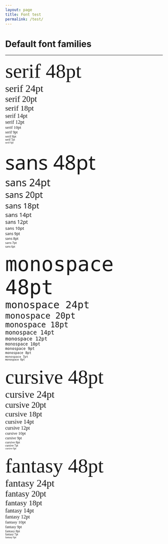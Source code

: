 ```yaml
---
layout: page
title: Font test
permalink: /test/
---
```


<h1>Default font families</h1>
<hr />
<div style="font-family: serif;">
<p>
    <span style="font-size: 48pt;">serif 48pt</span><br />
    <span style="font-size: 24pt;">serif 24pt</span><br />
    <span style="font-size: 20pt;">serif 20pt</span><br />
    <span style="font-size: 18pt;">serif 18pt</span><br />
    <span style="font-size: 14pt;">serif 14pt</span><br />
    <span style="font-size: 12pt;">serif 12pt</span><br />
    <span style="font-size: 10pt;">serif 10pt</span><br />
    <span style="font-size: 9pt;">serif 9pt</span><br />
    <span style="font-size: 8pt;">serif 8pt</span><br />
    <span style="font-size: 7pt;">serif 7pt</span><br />
    <span style="font-size: 6pt;">serif 6pt</span><br />
</p>
</div>
<div style="font-family: sans;">
<p>
    <span style="font-size: 48pt;">sans 48pt</span><br />
    <span style="font-size: 24pt;">sans 24pt</span><br />
    <span style="font-size: 20pt;">sans 20pt</span><br />
    <span style="font-size: 18pt;">sans 18pt</span><br />
    <span style="font-size: 14pt;">sans 14pt</span><br />
    <span style="font-size: 12pt;">sans 12pt</span><br />
    <span style="font-size: 10pt;">sans 10pt</span><br />
    <span style="font-size: 9pt;">sans 9pt</span><br />
    <span style="font-size: 8pt;">sans 8pt</span><br />
    <span style="font-size: 7pt;">sans 7pt</span><br />
    <span style="font-size: 6pt;">sans 6pt</span><br />
</p>
</div>
<div style="font-family: monospace;">
<p>
    <span style="font-size: 48pt;">monospace 48pt</span><br />
    <span style="font-size: 24pt;">monospace 24pt</span><br />
    <span style="font-size: 20pt;">monospace 20pt</span><br />
    <span style="font-size: 18pt;">monospace 18pt</span><br />
    <span style="font-size: 14pt;">monospace 14pt</span><br />
    <span style="font-size: 12pt;">monospace 12pt</span><br />
    <span style="font-size: 10pt;">monospace 10pt</span><br />
    <span style="font-size: 9pt;">monospace 9pt</span><br />
    <span style="font-size: 8pt;">monospace 8pt</span><br />
    <span style="font-size: 7pt;">monospace 7pt</span><br />
    <span style="font-size: 6pt;">monospace 6pt</span><br />
</p>
</div>
<div style="font-family: cursive;">
<p>
    <span style="font-size: 48pt;">cursive 48pt</span><br />
    <span style="font-size: 24pt;">cursive 24pt</span><br />
    <span style="font-size: 20pt;">cursive 20pt</span><br />
    <span style="font-size: 18pt;">cursive 18pt</span><br />
    <span style="font-size: 14pt;">cursive 14pt</span><br />
    <span style="font-size: 12pt;">cursive 12pt</span><br />
    <span style="font-size: 10pt;">cursive 10pt</span><br />
    <span style="font-size: 9pt;">cursive 9pt</span><br />
    <span style="font-size: 8pt;">cursive 8pt</span><br />
    <span style="font-size: 7pt;">cursive 7pt</span><br />
    <span style="font-size: 6pt;">cursive 6pt</span><br />
</p>
</div>
<div style="font-family: fantasy;">
<p>
    <span style="font-size: 48pt;">fantasy 48pt</span><br />
    <span style="font-size: 24pt;">fantasy 24pt</span><br />
    <span style="font-size: 20pt;">fantasy 20pt</span><br />
    <span style="font-size: 18pt;">fantasy 18pt</span><br />
    <span style="font-size: 14pt;">fantasy 14pt</span><br />
    <span style="font-size: 12pt;">fantasy 12pt</span><br />
    <span style="font-size: 10pt;">fantasy 10pt</span><br />
    <span style="font-size: 9pt;">fantasy 9pt</span><br />
    <span style="font-size: 8pt;">fantasy 8pt</span><br />
    <span style="font-size: 7pt;">fantasy 7pt</span><br />
    <span style="font-size: 6pt;">fantasy 6pt</span><br />
</p>
</div>